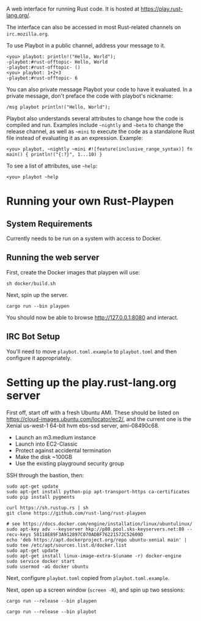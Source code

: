 A web interface for running Rust code. It is hosted at
<https://play.rust-lang.org/>.

The interface can also be accessed in most Rust-related channels on
`irc.mozilla.org`.

To use Playbot in a public channel, address your message to it.

    <you> playbot: println!("Hello, World");
    -playbot:#rust-offtopic- Hello, World
    -playbot:#rust-offtopic- ()
    <you> playbot: 1+2+3
    -playbot:#rust-offtopic- 6

You can also private message Playbot your code to have it evaluated. In a
private message, don't preface the code with playbot's nickname:

    /msg playbot println!("Hello, World");

Playbot also understands several attributes to change how the code is compiled
and run. Examples include `~nightly` and `~beta` to change the release channel,
as well as `~mini` to execute the code as a standalone Rust file instead of
evaluating it as an expression. Example:

    <you> playbot, ~nightly ~mini #![feature(inclusive_range_syntax)] fn main() { println!("{:?}", 1...10) }

To see a list of attributes, use `~help`:

    <you> playbot ~help

# Running your own Rust-Playpen

## System Requirements

Currently needs to be run on a system with access to Docker.

## Running the web server

First, create the Docker images that playpen will use:

```
sh docker/build.sh
```

Next, spin up the server.

```
cargo run --bin playpen
```

You should now be able to browse http://127.0.0.1:8080 and interact.

## IRC Bot Setup

You'll need to move `playbot.toml.example` to `playbot.toml` and then configure
it appropriately.

# Setting up the play.rust-lang.org server

First off, start off with a fresh Ubuntu AMI. These should be listed on
https://cloud-images.ubuntu.com/locator/ec2/, and the current one is the Xenial
us-west-1 64-bit hvm ebs-ssd server, ami-08490c68.

* Launch an m3.medium instance
* Launch into EC2-Classic
* Protect against accidental termination
* Make the disk ~100GB
* Use the existing playground security group

SSH through the bastion, then:

```
sudo apt-get update
sudo apt-get install python-pip apt-transport-https ca-certificates
sudo pip install pygments

curl https://sh.rustup.rs | sh
git clone https://github.com/rust-lang/rust-playpen

# see https://docs.docker.com/engine/installation/linux/ubuntulinux/
sudo apt-key adv --keyserver hkp://p80.pool.sks-keyservers.net:80 --recv-keys 58118E89F3A912897C070ADBF76221572C52609D
echo 'deb https://apt.dockerproject.org/repo ubuntu-xenial main' | sudo tee /etc/apt/sources.list.d/docker.list
sudo apt-get update
sudo apt-get install linux-image-extra-$(uname -r) docker-engine
sudo service docker start
sudo usermod -aG docker ubuntu
```

Next, configure `playbot.toml` copied from `playbot.toml.example`.

Next, open up a screen window (`screen -R`), and spin up two sessions:

```
cargo run --release --bin playpen
```

```
cargo run --release --bin playbot
```
